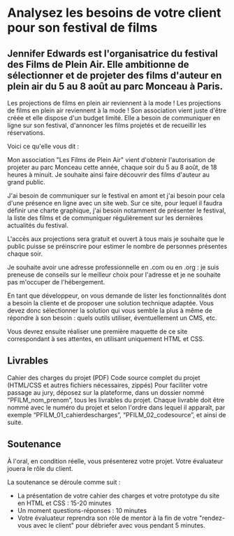 # Analysez les besoins de votre client pour son festival de films

## Jennifer Edwards est l'organisatrice du festival des Films de Plein Air. Elle ambitionne de sélectionner et de projeter des films d'auteur en plein air du 5 au 8 août au parc Monceau à Paris.

Les projections de films en plein air reviennent à la mode !
Les projections de films en plein air reviennent à la mode !
Son association vient juste d'être créée et elle dispose d'un budget limité. Elle a besoin de communiquer en ligne sur son festival, d'annoncer les films projetés et de recueillir les réservations.

Voici ce qu'elle vous dit :

Mon association "Les Films de Plein Air" vient d'obtenir l'autorisation de projeter au parc Monceau cette année, chaque soir du 5 au 8 août, de 18 heures à minuit. Je souhaite ainsi faire découvrir des films d'auteur au grand public.

J'ai besoin de communiquer sur le festival en amont et j'ai besoin pour cela d'une présence en ligne avec un site web. Sur ce site, pour lequel il faudra définir une charte graphique, j'ai besoin notamment de présenter le festival, la liste des films et de communiquer régulièrement sur les dernières actualités du festival.

L'accès aux projections sera gratuit et ouvert à tous mais je souhaite que le public puisse se préinscrire pour estimer le nombre de personnes présentes chaque soir.

Je souhaite avoir une adresse professionnelle en .com ou en .org : je suis preneuse de conseils sur le meilleur choix pour l'adresse et je ne souhaite pas m'occuper de l'hébergement.

En tant que développeur, on vous demande de lister les fonctionnalités dont a besoin la cliente et de proposer une solution technique adaptée. Vous devez donc sélectionner la solution qui vous semble la plus à même de répondre à son besoin : quels outils utiliser, éventuellement un CMS, etc.

Vous devrez ensuite réaliser une première maquette de ce site correspondant à ses attentes, en utilisant uniquement HTML et CSS.

## Livrables
Cahier des charges du projet (PDF)
Code source complet du projet (HTML/CSS et autres fichiers nécessaires, zippés)
Pour faciliter votre passage au jury, déposez sur la plateforme, dans un dossier nommé “PFILM_nom_prenom”, tous les livrables du projet. Chaque livrable doit être nommé avec le numéro du projet et selon l'ordre dans lequel il apparaît, par exemple “PFILM_01_cahierdescharges”, “PFILM_02_codesource”, et ainsi de suite. 

##  Soutenance
À l'oral, en condition réelle, vous présenterez votre projet. Votre évaluateur jouera le rôle du client.

La soutenance se déroule comme suit :

* La présentation de votre cahier des charges et votre prototype du site en HTML et CSS : 15-20 minutes
* Un moment questions-réponses : 10 minutes
* Votre évaluateur reprendra son rôle de mentor à la fin de votre "rendez-vous avec le client" pour débriefer avec vous pendant 5 minutes. 